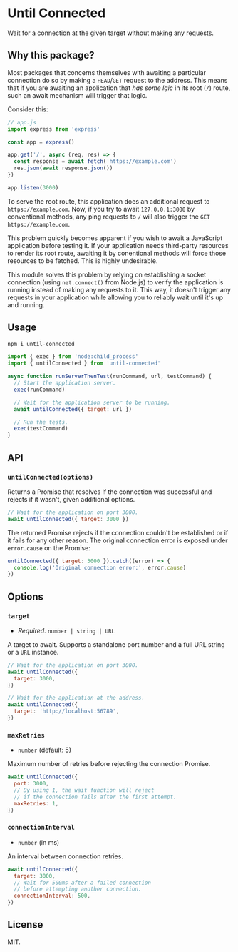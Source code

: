 # Until Connected

Wait for a connection at the given target without making any requests.

## Why this package?

Most packages that concerns themselves with awaiting a particular connection do so by making a `HEAD`/`GET` request to the address. This means that if you are awaiting an application that _has some lgic_ in its root (`/`) route, such an await mechanism will trigger that logic.

Consider this:

```js
// app.js
import express from 'express'

const app = express()

app.get('/', async (req, res) => {
  const response = await fetch('https://example.com')
  res.json(await response.json())
})

app.listen(3000)
```

To serve the root route, this application does an additional request to `https://example.com`. Now, if you try to await `127.0.0.1:3000` by conventional methods, any ping requests to `/` will also trigger the `GET https://example.com`.

This problem quickly becomes apparent if you wish to await a JavaScript application before testing it. If your application needs third-party resources to render its root route, awaiting it by conentional methods will force those resources to be fetched. This is highly undesirable.

This module solves this problem by relying on establishing a socket connection (using `net.connect()` from Node.js) to verify the application is running instead of making any requests to it. This way, it doesn't trigger any requests in your application while allowing you to reliably wait until it's up and running.

## Usage

```sh
npm i until-connected
```

```js
import { exec } from 'node:child_process'
import { untilConnected } from 'until-connected'

async function runServerThenTest(runCommand, url, testCommand) {
  // Start the application server.
  exec(runCommand)

  // Wait for the application server to be running.
  await untilConnected({ target: url })

  // Run the tests.
  exec(testCommand)
}
```

## API

### `untilConnected(options)`

Returns a Promise that resolves if the connection was successful and rejects if it wasn't, given additional options.

```js
// Wait for the application on port 3000.
await untilConnected({ target: 3000 })
```

The returned Promise rejects if the connection couldn't be established or if it fails for any other reason. The original connection error is exposed under `error.cause` on the Promise:

```js
untilConnected({ target: 3000 }).catch((error) => {
  console.log('Original connection error:', error.cause)
})
```

## Options

### `target`

- _Required_. `number | string | URL`

A target to await. Supports a standalone port number and a full URL string or a `URL` instance.

```js
// Wait for the application on port 3000.
await untilConnected({
  target: 3000,
})

// Wait for the application at the address.
await untilConnected({
  target: 'http://localhost:56789',
})
```

### `maxRetries`

- `number` (default: 5)

Maximum number of retries before rejecting the connection Promise.

```js
await untilConnected({
  port: 3000,
  // By using 1, the wait function will reject
  // if the connection fails after the first attempt.
  maxRetries: 1,
})
```

### `connectionInterval`

- `number` (in ms)

An interval between connection retries.

```js
await untilConnected({
  target: 3000,
  // Wait for 500ms after a failed connection
  // before attempting another connection.
  connectionInterval: 500,
})
```

## License

MIT.
